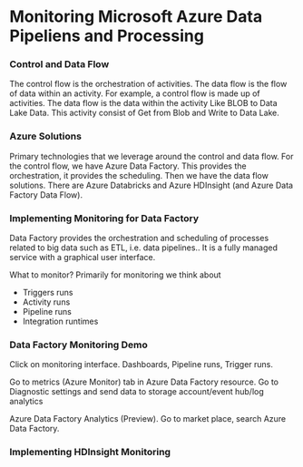 
<h1> Monitoring Microsoft Azure Data Pipeliens and Processing </h1>

<h3> Control and Data Flow </h3>

<p> The control flow is the orchestration of activities. The data flow is the flow of data within an activity. For example, a control flow is made up of activities. The data flow is the data within the activity Like BLOB to Data Lake Data. This activity consist of Get from Blob and Write to Data Lake. </p>

<h3> Azure Solutions </h3>
<p> Primary technologies that we leverage around the control and data flow. For the control flow, we have Azure Data Factory. This provides the orchestration, it provides the scheduling. Then we have the data flow solutions. There are Azure Databricks and Azure HDInsight (and Azure Data Factory Data Flow).  </p>

<h3> Implementing Monitoring for Data Factory </h3>
<p> Data Factory provides the orchestration and scheduling of processes related to big data such as ETL, i.e. data pipelines.. It is a fully managed service with a graphical user interface. </p>

<p> What to monitor? Primarily for monitoring we think about </p>
  <ul> 
  <li> Triggers runs </li>
  <li> Activity runs </li>
  <li> Pipeline runs </li>
  <li> Integration runtimes </li>
 </ul>
  
  <h3> Data Factory Monitoring Demo </h3>
  <p> Click on monitoring interface. Dashboards, Pipeline runs, Trigger runs.</p>
  <p> Go to metrics (Azure Monitor) tab in Azure Data Factory resource. Go to Diagnostic settings and send data to storage account/event hub/log analytics</p>
  <p> Azure Data Factory Analytics (Preview). Go to market place, search Azure Data Factory. </p>
  
  <h3> Implementing HDInsight Monitoring </h3>

